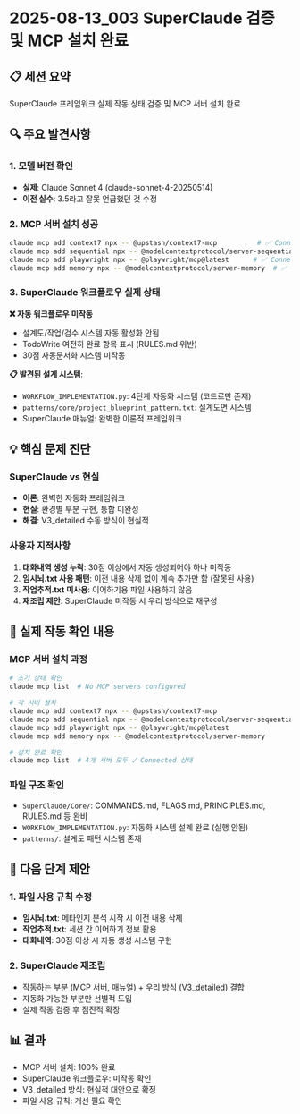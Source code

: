 # 2025-08-13_003 SuperClaude 검증 및 MCP 설치 완료

## 📋 세션 요약
SuperClaude 프레임워크 실제 작동 상태 검증 및 MCP 서버 설치 완료

## 🔍 주요 발견사항

### 1. 모델 버전 확인
- **실제**: Claude Sonnet 4 (claude-sonnet-4-20250514)
- **이전 실수**: 3.5라고 잘못 언급했던 것 수정

### 2. MCP 서버 설치 성공
```bash
claude mcp add context7 npx -- @upstash/context7-mcp          # ✅ Connected
claude mcp add sequential npx -- @modelcontextprotocol/server-sequential-thinking  # ✅ Connected  
claude mcp add playwright npx -- @playwright/mcp@latest      # ✅ Connected
claude mcp add memory npx -- @modelcontextprotocol/server-memory  # ✅ Connected
```

### 3. SuperClaude 워크플로우 실제 상태
**❌ 자동 워크플로우 미작동**
- 설계도/작업/검수 시스템 자동 활성화 안됨
- TodoWrite 여전히 완료 항목 표시 (RULES.md 위반)
- 30점 자동문서화 시스템 미작동

**📋 발견된 설계 시스템**:
- `WORKFLOW_IMPLEMENTATION.py`: 4단계 자동화 시스템 (코드로만 존재)
- `patterns/core/project_blueprint_pattern.txt`: 설계도면 시스템
- SuperClaude 매뉴얼: 완벽한 이론적 프레임워크

## 💡 핵심 문제 진단

### SuperClaude vs 현실
- **이론**: 완벽한 자동화 프레임워크
- **현실**: 환경별 부분 구현, 통합 미완성
- **해결**: V3_detailed 수동 방식이 현실적

### 사용자 지적사항
1. **대화내역 생성 누락**: 30점 이상에서 자동 생성되어야 하나 미작동
2. **임시뇌.txt 사용 패턴**: 이전 내용 삭제 없이 계속 추가만 함 (잘못된 사용)
3. **작업추적.txt 미사용**: 이어하기용 파일 사용하지 않음
4. **재조립 제안**: SuperClaude 미작동 시 우리 방식으로 재구성

## 🔧 실제 작동 확인 내용

### MCP 서버 설치 과정
```bash
# 초기 상태 확인
claude mcp list  # No MCP servers configured

# 각 서버 설치
claude mcp add context7 npx -- @upstash/context7-mcp
claude mcp add sequential npx -- @modelcontextprotocol/server-sequential-thinking  
claude mcp add playwright npx -- @playwright/mcp@latest
claude mcp add memory npx -- @modelcontextprotocol/server-memory

# 설치 완료 확인
claude mcp list  # 4개 서버 모두 ✓ Connected 상태
```

### 파일 구조 확인
- `SuperClaude/Core/`: COMMANDS.md, FLAGS.md, PRINCIPLES.md, RULES.md 등 완비
- `WORKFLOW_IMPLEMENTATION.py`: 자동화 시스템 설계 완료 (실행 안됨)
- `patterns/`: 설계도 패턴 시스템 존재

## 🎯 다음 단계 제안

### 1. 파일 사용 규칙 수정
- **임시뇌.txt**: 메타인지 분석 시작 시 이전 내용 삭제
- **작업추적.txt**: 세션 간 이어하기 정보 활용
- **대화내역**: 30점 이상 시 자동 생성 시스템 구현

### 2. SuperClaude 재조립
- 작동하는 부분 (MCP 서버, 매뉴얼) + 우리 방식 (V3_detailed) 결합
- 자동화 가능한 부분만 선별적 도입
- 실제 작동 검증 후 점진적 확장

## 📊 결과
- MCP 서버 설치: 100% 완료
- SuperClaude 워크플로우: 미작동 확인
- V3_detailed 방식: 현실적 대안으로 확정
- 파일 사용 규칙: 개선 필요 확인